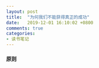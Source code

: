 ```yaml
---
layout: post
title:  "为何我们不能获得真正的成功"
date:   2019-12-01 16:10:02 +0800
comments: true
categories:
- 读书笔记
---
```


#### 原则



